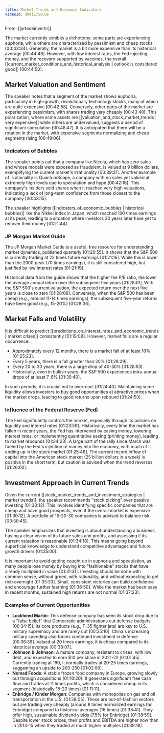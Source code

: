 ```yaml
---
title: Market Trends and Economic Indicators
videoId: dRdiE7SoUus
---
```


From: [[artedeinvertir]] <br/> 

The market currently exhibits a dichotomy: some parts are experiencing euphoria, while others are characterized by pessimism and cheap stocks <a class="yt-timestamp" data-t="00:43:34">[00:43:34]</a>. Generally, the market is a bit more expensive than its historical average <a class="yt-timestamp" data-t="00:44:46">[00:44:46]</a>. However, with low interest rates, the Fed injecting money, and the recovery supported by vaccines, the overall [[current_market_conditions_and_historical_analysis | outlook is considered good]] <a class="yt-timestamp" data-t="00:44:50">[00:44:50]</a>.

## Market Valuation and Sentiment

The speaker notes that a segment of the market shows euphoria, particularly in high-growth, revolutionary technology stocks, many of which are quite expensive <a class="yt-timestamp" data-t="00:42:58">[00:42:58]</a>. Conversely, other parts of the market are experiencing pessimism, with shares trading very cheaply <a class="yt-timestamp" data-t="00:43:40">[00:43:40]</a>. This polarization, where some assets are [[valuation_and_stock_market_trends | very expensive]] while others are undervalued, suggests a period of significant speculation <a class="yt-timestamp" data-t="00:48:47">[00:48:47]</a>. It is anticipated that there will be a rotation in the market, with expensive segments normalizing and cheap segments rising <a class="yt-timestamp" data-t="00:49:06">[00:49:06]</a>.

### Indicators of Bubbles
The speaker points out that a company like Nicola, which has zero sales and whose models were exposed as fraudulent, is valued at 9 billion dollars, exemplifying the current market's irrationality <a class="yt-timestamp" data-t="00:39:31">[00:39:31]</a>. Another example of irrationality is QuantumScape, a company with no sales yet valued at extremely high levels due to speculation and hype <a class="yt-timestamp" data-t="00:42:18">[00:42:18]</a>. This company's insiders sold shares when it reached very high valuations, indicating a lack of long-term confidence from those closest to the company <a class="yt-timestamp" data-t="00:43:15">[00:43:15]</a>.

The speaker highlights [[indicators_of_economic_bubbles | historical bubbles]] like the Nikkei index in Japan, which reached 100 times earnings at its peak, leading to a situation where investors 30 years later have yet to recover their money <a class="yt-timestamp" data-t="01:21:44">[01:21:44]</a>.

### JP Morgan Market Guide
The JP Morgan Market Guide is a useful, free resource for understanding market dynamics, published quarterly <a class="yt-timestamp" data-t="01:20:55">[01:20:55]</a>. It shows that the S&P 500 is currently trading at 22 times future earnings <a class="yt-timestamp" data-t="01:21:16">[01:21:16]</a>. While this is lower than the 2000 peak (70 times earnings), it is still considered high, but justified by low interest rates <a class="yt-timestamp" data-t="01:21:19">[01:21:19]</a>.

Historical data from the guide shows that the higher the P/E ratio, the lower the average annual return over the subsequent five years <a class="yt-timestamp" data-t="01:28:01">[01:28:01]</a>. With the S&P 500's current valuation, the expected return over the next five years is close to zero <a class="yt-timestamp" data-t="01:28:09">[01:28:09]</a>. Conversely, when the S&P 500 has been cheap (e.g., around 11-14 times earnings), the subsequent five-year returns have been good (e.g., 15-20%) <a class="yt-timestamp" data-t="01:28:36">[01:28:36]</a>.

## Market Falls and Volatility
It is difficult to predict [[predictions_on_interest_rates_and_economic_trends | market crises]] consistently <a class="yt-timestamp" data-t="01:19:08">[01:19:08]</a>. However, market falls are a regular occurrence:
*   Approximately every 12 months, there is a market fall of at least 10% <a class="yt-timestamp" data-t="01:25:23">[01:25:23]</a>.
*   Every 5 years, there is a fall greater than 20% <a class="yt-timestamp" data-t="01:28:29">[01:28:29]</a>.
*   Every 20 to 30 years, there is a large drop of 40-50% <a class="yt-timestamp" data-t="01:28:53">[01:28:53]</a>.
*   Historically, even in bullish years, the S&P 500 experiences intra-annual drops of at least 7-8% <a class="yt-timestamp" data-t="01:30:40">[01:30:40]</a>.

In such periods, it is crucial not to overreact <a class="yt-timestamp" data-t="01:24:40">[01:24:40]</a>. Maintaining some liquidity allows investors to buy good opportunities at attractive prices when the market drops, leading to good returns upon rebound <a class="yt-timestamp" data-t="01:24:50">[01:24:50]</a>.

### Influence of the Federal Reserve (Fed)
The Fed significantly controls the market, especially through its policies on liquidity and interest rates <a class="yt-timestamp" data-t="01:23:59">[01:23:59]</a>. Historically, every time the market has fallen in recent years, the Fed has intervened by easing money, lowering interest rates, or implementing quantitative easing (printing money), leading to market rebounds <a class="yt-timestamp" data-t="01:24:23">[01:24:23]</a>. A large part of the rally since March was fueled by the Fed's injection of money into the economy, with much of it ending up in the stock market <a class="yt-timestamp" data-t="01:25:46">[01:25:46]</a>. The current record inflow of capital into the American stock market (25 billion dollars in a week) is positive in the short term, but caution is advised when the trend reverses <a class="yt-timestamp" data-t="01:26:00">[01:26:00]</a>.

## Investment Approach in Current Trends
Given the current [[stock_market_trends_and_investment_strategies | market trends]], the speaker recommends "stock picking" over passive investing <a class="yt-timestamp" data-t="01:30:12">[01:30:12]</a>. This involves identifying specific companies that are cheap and have good prospects, even if the overall market is expensive <a class="yt-timestamp" data-t="01:30:12">[01:30:12]</a>. A portfolio of 15-20-30 companies is advised to balance risk <a class="yt-timestamp" data-t="00:50:45">[00:50:45]</a>.

The speaker emphasizes that investing is about understanding a business, having a clear vision of its future sales and profits, and assessing if its current valuation is reasonable <a class="yt-timestamp" data-t="01:34:18">[01:34:18]</a>. This means going beyond superficial knowledge to understand competitive advantages and future growth drivers <a class="yt-timestamp" data-t="01:35:00">[01:35:00]</a>.

It is important to avoid getting caught up in euphoria and speculation, as many people lose money by buying into "fashionable" stocks that have already multiplied in value <a class="yt-timestamp" data-t="01:31:31">[01:31:31]</a>. Investing should be done with common sense, without greed, with rationality, and without expecting to get rich overnight <a class="yt-timestamp" data-t="01:35:33">[01:35:33]</a>. Small, consistent victories can build confidence and encourage further learning <a class="yt-timestamp" data-t="01:36:50">[01:36:50]</a>. While the market has been easy in recent months, sustained high returns are not normal <a class="yt-timestamp" data-t="01:37:23">[01:37:23]</a>.

### Examples of Current Opportunities
*   **Lockheed Martin**: This defense company has seen its stock drop due to a "false belief" that Democratic administrations cut defense budgets <a class="yt-timestamp" data-t="00:34:15">[00:34:15]</a>. Its core products (e.g., F-35 fighter jets) are key to U.S. military supremacy and are rarely cut <a class="yt-timestamp" data-t="00:35:16">[00:35:16]</a>. China's increasing military spending also forces continued investment in defense <a class="yt-timestamp" data-t="00:36:39">[00:36:39]</a>. Valued at 20 times earnings, it is cheap compared to its historical average <a class="yt-timestamp" data-t="00:38:07">[00:38:07]</a>.
*   **Johnson & Johnson**: A mature company, resistant to crises, with low debt, and expected to earn $10 per share in 2021-22 <a class="yt-timestamp" data-t="01:01:45">[01:01:45]</a>. Currently trading at 160, it normally trades at 20-25 times earnings, suggesting an upside to 200-250 <a class="yt-timestamp" data-t="01:02:00">[01:02:00]</a>.
*   **Nomad Foods**: A stable frozen food company in Europe, growing slowly but through acquisitions <a class="yt-timestamp" data-t="01:10:20">[01:10:20]</a>. It generates significant free cash flow and trades at 11 times profits, which is considered cheap in its segment (historically 15-20 times) <a class="yt-timestamp" data-t="01:11:11">[01:11:11]</a>.
*   **Enbridge / Kinder Morgan**: Companies with monopolies on gas and oil transportation in the U.S. <a class="yt-timestamp" data-t="01:38:05">[01:38:05]</a>. These are out-of-fashion sectors but are trading very cheaply (around 8 times normalized earnings for Enbridge) compared to historical averages (16 times) <a class="yt-timestamp" data-t="01:38:41">[01:38:41]</a>. They offer high, sustainable dividend yields (7.5% for Enbridge) <a class="yt-timestamp" data-t="01:38:59">[01:38:59]</a>. Despite lower stock prices, their profits and EBITDA are higher now than in 2014-15 when they traded at much higher multiples <a class="yt-timestamp" data-t="01:39:18">[01:39:18]</a>.